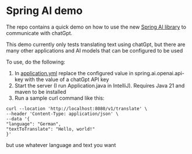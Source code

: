 # Spring AI demo

The repo contains a quick demo on how to use the new [Spring AI library](https://github.com/spring-projects/spring-ai)
to communicate with chatGpt.

This demo currently only tests translating text using chatGpt, but there are many other applications and AI models that
can be configured to be used

To use, do the following:
1. In [application.yml](https://github.com/kylej919/ai-demo/blob/main/src/main/resources/application.yml) replace the configured value in spring.ai.openai.api-key with the value of a chatGpt API key
2. Start the server (I run Application.java in IntelliJ). Requires Java 21 and maven to be installed
3. Run a sample curl command like this:

``` 
curl --location 'http://localhost:8080/v1/translate' \
--header 'Content-Type: application/json' \
--data '{
"language": "German",
"textToTranslate": "Hello, world!"
}'
``` 
but use whatever language and text you want